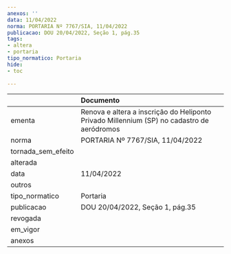 ```yaml
---
anexos: ''
data: 11/04/2022
norma: PORTARIA Nº 7767/SIA, 11/04/2022
publicacao: DOU 20/04/2022, Seção 1, pág.35
tags:
- altera
- portaria
tipo_normatico: Portaria
hide: 
- toc 
 
---
```


|                    | Documento                                                                                  |
|:-------------------|:-------------------------------------------------------------------------------------------|
| ementa             | Renova e altera a inscrição do Heliponto Privado Millennium (SP) no cadastro de aeródromos |
| norma              | PORTARIA Nº 7767/SIA, 11/04/2022                                                           |
| tornada_sem_efeito |                                                                                            |
| alterada           |                                                                                            |
| data               | 11/04/2022                                                                                 |
| outros             |                                                                                            |
| tipo_normatico     | Portaria                                                                                   |
| publicacao         | DOU 20/04/2022, Seção 1, pág.35                                                            |
| revogada           |                                                                                            |
| em_vigor           |                                                                                            |
| anexos             |                                                                                            |